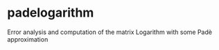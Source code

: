 # padelogarithm
Error analysis and computation of the matrix Logarithm with some Padè approximation
